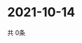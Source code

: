 # 2021-10-14
  共 0条

  <!-- BEGIN -->
  <!-- 最后更新时间Thu Oct 14 2021 11:02:39 GMT+0000 (Coordinated Universal Time) -->
  
  <!-- END -->
  
  